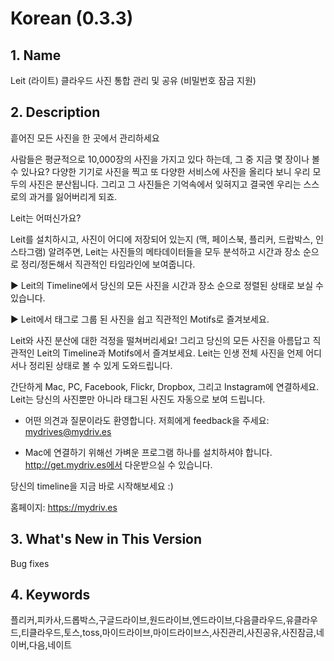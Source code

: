 Korean (0.3.3)
==============
## 1. Name
Leit (라이트) 클라우드 사진 통합 관리 및 공유 (비밀번호 잠금 지원)

## 2. Description
흩어진 모든 사진을 한 곳에서 관리하세요

사람들은 평균적으로 10,000장의 사진을 가지고 있다 하는데, 그 중 지금 몇 장이나 볼 수 있나요? 다양한 기기로 사진을 찍고 또 다양한 서비스에 사진을 올리다 보니 우리 모두의 사진은 분산됩니다. 그리고 그 사진들은 기억속에서 잊혀지고 결국엔 우리는 스스로의 과거를 잃어버리게 되죠.

Leit는 어떠신가요?

Leit를 설치하시고, 사진이 어디에 저장되어 있는지 (맥, 페이스북, 플리커, 드랍박스, 인스타그램) 알려주면, Leit는 사진들의 메타데이터들을 모두 분석하고 시간과 장소 순으로 정리/정돈해서 직관적인 타임라인에 보여줍니다. 
    
▶ Leit의 Timeline에서 당신의 모든 사진을 시간과 장소 순으로 정렬된 상태로 보실 수 있습니다.

▶ Leit에서 태그로 그룹 된 사진을 쉽고 직관적인 Motifs로 즐겨보세요.

Leit와 사진 분산에 대한 걱정을 떨쳐버리세요! 그리고 당신의 모든 사진을 아름답고 직관적인 Leit의 Timeline과 Motifs에서 즐겨보세요. Leit는 인생 전체 사진을 언제 어디서나 정리된 상태로 볼 수 있게 도와드립니다.

간단하게 Mac, PC, Facebook, Flickr, Dropbox, 그리고 Instagram에 연결하세요. Leit는 당신의 사진뿐만 아니라 태그된 사진도 자동으로 보여 드립니다.

* 어떤 의견과 질문이라도 환영합니다. 저희에게 feedback을 주세요: mydrives@mydriv.es

* Mac에 연결하기 위해선 가벼운 프로그램 하나를 설치하셔야 합니다. http://get.mydriv.es에서 다운받으실 수 있습니다.

당신의 timeline을 지금 바로 시작해보세요 :)

홈페이지: https://mydriv.es

## 3. What's New in This Version
Bug fixes

## 4. Keywords
플리커,피카사,드롭박스,구글드라이브,원드라이브,엔드라이브,다음클라우드,유클라우드,티클라우드,토스,toss,마이드라이브,마이드라이브스,사진관리,사진공유,사진잠금,네이버,다음,네이트
